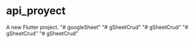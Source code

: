 # api_proyect

A new Flutter project.
"# googleSheet" 
"# gSheetCrud" 
"# gSheetCrud" 
"# gSheetCrud" 
"# gSheetCrud" 
